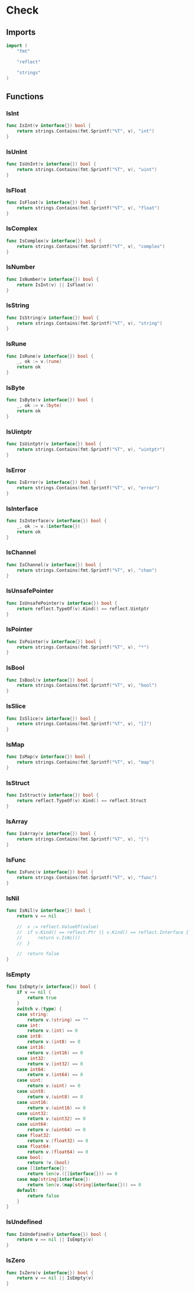 # Check

## Imports

```go
import (
	"fmt"

	"reflect"

	"strings"
)
```
## Functions


### IsInt

```go
func IsInt(v interface{}) bool {
	return strings.Contains(fmt.Sprintf("%T", v), "int")
}
```

### IsUnInt

```go
func IsUnInt(v interface{}) bool {
	return strings.Contains(fmt.Sprintf("%T", v), "uint")
}
```

### IsFloat

```go
func IsFloat(v interface{}) bool {
	return strings.Contains(fmt.Sprintf("%T", v), "float")
}
```

### IsComplex

```go
func IsComplex(v interface{}) bool {
	return strings.Contains(fmt.Sprintf("%T", v), "complex")
}
```

### IsNumber

```go
func IsNumber(v interface{}) bool {
	return IsInt(v) || IsFloat(v)
}
```

### IsString

```go
func IsString(v interface{}) bool {
	return strings.Contains(fmt.Sprintf("%T", v), "string")
}
```

### IsRune

```go
func IsRune(v interface{}) bool {
	_, ok := v.(rune)
	return ok
}
```

### IsByte

```go
func IsByte(v interface{}) bool {
	_, ok := v.(byte)
	return ok
}
```

### IsUintptr

```go
func IsUintptr(v interface{}) bool {
	return strings.Contains(fmt.Sprintf("%T", v), "uintptr")
}
```

### IsError

```go
func IsError(v interface{}) bool {
	return strings.Contains(fmt.Sprintf("%T", v), "error")
}
```

### IsInterface

```go
func IsInterface(v interface{}) bool {
	_, ok := v.(interface{})
	return ok
}
```

### IsChannel

```go
func IsChannel(v interface{}) bool {
	return strings.Contains(fmt.Sprintf("%T", v), "chan")
}
```

### IsUnsafePointer

```go
func IsUnsafePointer(v interface{}) bool {
	return reflect.TypeOf(v).Kind() == reflect.Uintptr
}
```

### IsPointer

```go
func IsPointer(v interface{}) bool {
	return strings.Contains(fmt.Sprintf("%T", v), "*")
}
```

### IsBool

```go
func IsBool(v interface{}) bool {
	return strings.Contains(fmt.Sprintf("%T", v), "bool")
}
```

### IsSlice

```go
func IsSlice(v interface{}) bool {
	return strings.Contains(fmt.Sprintf("%T", v), "[]")
}
```

### IsMap

```go
func IsMap(v interface{}) bool {
	return strings.Contains(fmt.Sprintf("%T", v), "map")
}
```

### IsStruct

```go
func IsStruct(v interface{}) bool {
	return reflect.TypeOf(v).Kind() == reflect.Struct
}
```

### IsArray

```go
func IsArray(v interface{}) bool {
	return strings.Contains(fmt.Sprintf("%T", v), "[")
}
```

### IsFunc

```go
func IsFunc(v interface{}) bool {
	return strings.Contains(fmt.Sprintf("%T", v), "func")
}
```

### IsNil

```go
func IsNil(v interface{}) bool {
	return v == nil

	// 	v := reflect.ValueOf(value)
	// 	if v.Kind() == reflect.Ptr || v.Kind() == reflect.Interface {
	// 		return v.IsNil()
	// 	}

	// 	return false
}
```

### IsEmpty

```go
func IsEmpty(v interface{}) bool {
	if v == nil {
		return true
	}
	switch v.(type) {
	case string:
		return v.(string) == ""
	case int:
		return v.(int) == 0
	case int8:
		return v.(int8) == 0
	case int16:
		return v.(int16) == 0
	case int32:
		return v.(int32) == 0
	case int64:
		return v.(int64) == 0
	case uint:
		return v.(uint) == 0
	case uint8:
		return v.(uint8) == 0
	case uint16:
		return v.(uint16) == 0
	case uint32:
		return v.(uint32) == 0
	case uint64:
		return v.(uint64) == 0
	case float32:
		return v.(float32) == 0
	case float64:
		return v.(float64) == 0
	case bool:
		return !v.(bool)
	case []interface{}:
		return len(v.([]interface{})) == 0
	case map[string]interface{}:
		return len(v.(map[string]interface{})) == 0
	default:
		return false
	}
}
```

### IsUndefined

```go
func IsUndefined(v interface{}) bool {
	return v == nil || IsEmpty(v)
}
```

### IsZero

```go
func IsZero(v interface{}) bool {
	return v == nil || IsEmpty(v)
}
```
